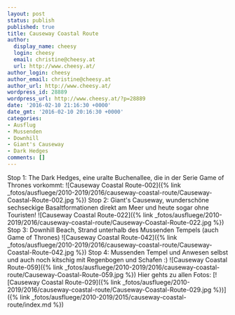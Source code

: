 ```yaml
---
layout: post
status: publish
published: true
title: Causeway Coastal Route
author:
  display_name: cheesy
  login: cheesy
  email: christine@cheesy.at
  url: http://www.cheesy.at/
author_login: cheesy
author_email: christine@cheesy.at
author_url: http://www.cheesy.at/
wordpress_id: 28889
wordpress_url: http://www.cheesy.at/?p=28889
date: '2016-02-10 21:16:30 +0000'
date_gmt: '2016-02-10 20:16:30 +0000'
categories:
- Ausflug
- Mussenden
- Downhill
- Giant's Causeway
- Dark Hedges
comments: []
---
```

Stop 1: The Dark Hedges, eine uralte Buchenallee, die in der Serie Game of Thrones vorkommt:
![Causeway Coastal Route-002]({% link _fotos/ausfluege/2010-2019/2016/causeway-coastal-route/Causeway-Coastal-Route-002.jpg %})
Stop 2: Giant's Causeway, wunderschöne sechseckige Basaltformationen direkt am Meer und heute sogar ohne Touristen!
![Causeway Coastal Route-022]({% link _fotos/ausfluege/2010-2019/2016/causeway-coastal-route/Causeway-Coastal-Route-022.jpg %})
Stop 3: Downhill Beach, Strand unterhalb des Mussenden Tempels (auch Game of Thrones)
![Causeway Coastal Route-042]({% link _fotos/ausfluege/2010-2019/2016/causeway-coastal-route/Causeway-Coastal-Route-042.jpg %})
Stop 4: Mussenden Tempel und Anwesen selbst und auch noch kitschig mit Regenbogen und Schafen :)
![Causeway Coastal Route-059]({% link _fotos/ausfluege/2010-2019/2016/causeway-coastal-route/Causeway-Coastal-Route-059.jpg %})
Hier gehts zu allen Fotos:
[![Causeway Coastal Route-029]({% link _fotos/ausfluege/2010-2019/2016/causeway-coastal-route/Causeway-Coastal-Route-029.jpg %})]({% link _fotos/ausfluege/2010-2019/2015/causeway-coastal-route/index.md %})
